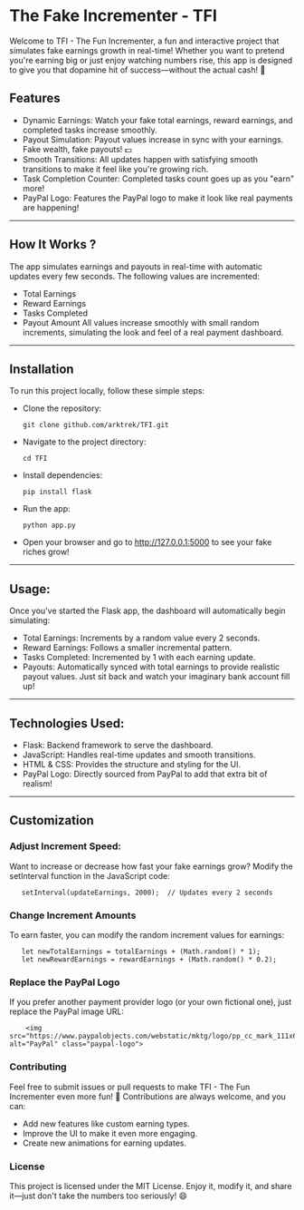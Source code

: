 # The Fake Incrementer - TFI

Welcome to TFI - The Fun Incrementer, a fun and interactive project that simulates fake earnings growth in real-time! Whether you want to pretend you're earning big or just enjoy watching numbers rise, this app is designed to give you that dopamine hit of success—without the actual cash! 🤑

## Features
- Dynamic Earnings: Watch your fake total earnings, reward earnings, and completed tasks increase smoothly.
- Payout Simulation: Payout values increase in sync with your earnings. Fake wealth, fake payouts! 💵
- Smooth Transitions: All updates happen with satisfying smooth transitions to make it feel like you're growing rich.
- Task Completion Counter: Completed tasks count goes up as you "earn" more!
- PayPal Logo: Features the PayPal logo to make it look like real payments are happening!

---

## How It Works ?
The app simulates earnings and payouts in real-time with automatic updates every few seconds. The following values are incremented:
- Total Earnings
- Reward Earnings
- Tasks Completed
- Payout Amount
All values increase smoothly with small random increments, simulating the look and feel of a real payment dashboard.

---

## Installation
To run this project locally, follow these simple steps:

- Clone the repository:
    ```
    git clone github.com/arktrek/TFI.git
    ```
- Navigate to the project directory:

    ```
    cd TFI
    ```
- Install dependencies:
    ```
    pip install flask
    ```
- Run the app:

    ```
    python app.py
    ```
- Open your browser and go to http://127.0.0.1:5000 to see your fake riches grow!

---
## Usage:
Once you've started the Flask app, the dashboard will automatically begin simulating:

- Total Earnings: Increments by a random value every 2 seconds.
- Reward Earnings: Follows a smaller incremental pattern.
- Tasks Completed: Incremented by 1 with each earning update.
- Payouts: Automatically synced with total earnings to provide realistic payout values.
Just sit back and watch your imaginary bank account fill up!

--- 

## Technologies Used:
- Flask: Backend framework to serve the dashboard.
- JavaScript: Handles real-time updates and smooth transitions.
- HTML & CSS: Provides the structure and styling for the UI.
- PayPal Logo: Directly sourced from PayPal to add that extra bit of realism!

---

## Customization
 ### Adjust Increment Speed:
 Want to increase or decrease how fast your fake earnings grow? Modify the setInterval function in the JavaScript code:
 ```
    setInterval(updateEarnings, 2000);  // Updates every 2 seconds
 ```
 ### Change Increment Amounts
 To earn faster, you can modify the random increment values for earnings:
 ```
    let newTotalEarnings = totalEarnings + (Math.random() * 1);
    let newRewardEarnings = rewardEarnings + (Math.random() * 0.2);
 ```

### Replace the PayPal Logo
If you prefer another payment provider logo (or your own fictional one), just replace the PayPal image URL:
```
    <img src="https://www.paypalobjects.com/webstatic/mktg/logo/pp_cc_mark_111x69.jpg" alt="PayPal" class="paypal-logo">
```
### Contributing
Feel free to submit issues or pull requests to make TFI - The Fun Incrementer even more fun! 🎉 Contributions are always welcome, and you can:

- Add new features like custom earning types.
- Improve the UI to make it even more engaging.
- Create new animations for earning updates.

### License
This project is licensed under the MIT License. Enjoy it, modify it, and share it—just don't take the numbers too seriously! 😄
